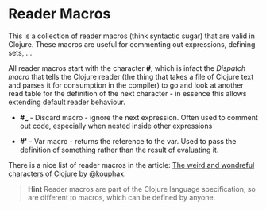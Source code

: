 # Reader Macros 

This is a collection of reader macros (think syntactic sugar) that are valid in Clojure.  These macros are useful for commenting out expressions, defining sets, ... 

All reader macros start with the character **#**, which is infact the _Dispatch macro_ that tells the Clojure reader (the thing that takes a file of Clojure text and parses it for consumption in the compiler) to go and look at another read table for the definition of the next character - in essence this allows extending default reader behaviour.


* **#_** - Discard macro - ignore the next expression.  Often used to comment out code, especially when nested inside other expressions


* **#'** - Var macro - returns the reference to the var.  Used to pass the definition of something rather than the result of evaluating it.

There is a nice list of reader macros in the article: [The weird and wondreful characters of Clojure](https://yobriefca.se/blog/2014/05/19/the-weird-and-wonderful-characters-of-clojure/) by [@kouphax](http://twitter.com/kouphax).

> **Hint** Reader macros are part of the Clojure language specification, so are different to macros, which can be defined by anyone.
